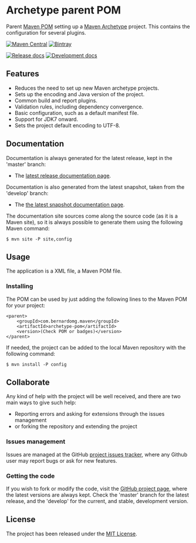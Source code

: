 # Archetype parent POM

Parent [Maven POM][maven-pom-intro] setting up a [Maven Archetype][maven-archetype] project. This contains the configuration for several plugins.

[![Maven Central](https://img.shields.io/maven-central/v/com.bernardomg.maven/archetype-pom.svg)][maven-repo]
[![Bintray](https://api.bintray.com/packages/bernardo-mg/maven/archetype-pom/images/download.svg)][bintray-repo]

[![Release docs](https://img.shields.io/badge/docs-release-blue.svg)][site-release]
[![Development docs](https://img.shields.io/badge/docs-develop-blue.svg)][site-develop]

## Features

- Reduces the need to set up new Maven archetype projects.
- Sets up the encoding and Java version of the project.
- Common build and report plugins.
- Validation rules, including dependency convergence.
- Basic configuration, such as a default manifest file.
- Support for JDK7 onward.
- Sets the project default encoding to UTF-8.

## Documentation

Documentation is always generated for the latest release, kept in the 'master' branch:

- The [latest release documentation page][site-release].

Documentation is also generated from the latest snapshot, taken from the 'develop' branch:

- The [the latest snapshot documentation page][site-develop].

The documentation site sources come along the source code (as it is a Maven site), so it is always possible to generate them using the following Maven command:

```
$ mvn site -P site,config
```

## Usage

The application is a XML file, a Maven POM file.

### Installing

The POM can be used by just adding the following lines to the Maven POM for your project:

```
<parent>
    <groupId>com.bernardomg.maven</groupId>
    <artifactId>archetype-pom</artifactId>
    <version>(Check POM or badges)</version>
</parent>
```

If needed, the project can be added to the local Maven repository with the following command:

```
$ mvn install -P config
```

## Collaborate

Any kind of help with the project will be well received, and there are two main ways to give such help:

- Reporting errors and asking for extensions through the issues management
- or forking the repository and extending the project

### Issues management

Issues are managed at the GitHub [project issues tracker][issues], where any Github user may report bugs or ask for new features.

### Getting the code

If you wish to fork or modify the code, visit the [GitHub project page][scm], where the latest versions are always kept. Check the 'master' branch for the latest release, and the 'develop' for the current, and stable, development version.

## License

The project has been released under the [MIT License][license].

[maven-pom-intro]: https://maven.apache.org/guides/introduction/introduction-to-the-pom.html#Project_Inheritance

[bintray-repo]: https://bintray.com/bernardo-mg/maven/archetype-pom/view
[maven-repo]: http://mvnrepository.com/artifact/com.bernardomg.maven/archetype-pom
[issues]: https://github.com/Bernardo-MG/archetype-pom/issues
[license]: http://www.opensource.org/licenses/mit-license.php
[scm]: https://github.com/Bernardo-MG/archetype-pom
[site-develop]: http://docs.bernardomg.com/development/maven/archetype-pom
[site-release]: http://docs.bernardomg.com/maven/archetype-pom

[maven-archetype]: https://maven.apache.org/guides/introduction/introduction-to-archetypes.html

